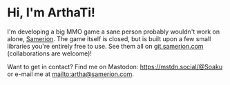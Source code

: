 # Hi, I'm ArthaTi!

I'm developing a big MMO game a sane person probably wouldn't work on alone, [Samerion](https://samerion.com). The game itself is closed, but is built upon a few small libraries you're entirely free to use. See them all on [git.samerion.com](https://git.samerion.com/Samerion) (collaborations are welcome)!

Want to get in contact? Find me on Mastodon: https://mstdn.social/@Soaku or e-mail me at <mailto:artha@samerion.com>.
